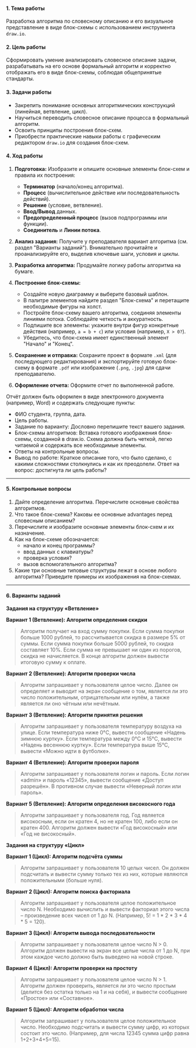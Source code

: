 #### **1. Тема работы**
Разработка алгоритма по словесному описанию и его визуальное представление в виде блок-схемы с использованием инструмента `draw.io`.

#### **2. Цель работы**
Сформировать умение анализировать словесное описание задачи, разрабатывать на его основе формальный алгоритм и корректно отображать его в виде блок-схемы, соблюдая  общепринятые стандарты.

#### **3. Задачи работы**
*   Закрепить понимание основных алгоритмических конструкций (линейная, ветвление, цикл).
*   Научиться переводить словесное описание процесса в формальный алгоритм.
*   Освоить принципы построения блок-схем.
*   Приобрести практические навыки работы с графическим редактором `draw.io` для создания блок-схем.

#### **4. Ход работы**

1.  **Подготовка:** Изобразите и опишите основные элементы блок-схем и правила их построения:
    *   **Терминатор** (начало/конец алгоритма).
    *   **Процесс** (вычислительное действие или последовательность действий).
    *   **Решение** (условие, ветвление).
    *   **Ввод/Вывод** данных.
    *   **Предопределенный процесс** (вызов подпрограммы или функции).
    *   **Соединитель** и **Линии потока**.

2.  **Анализ задания:** Получите у преподавателя вариант алгоритма (см. раздел "Варианты заданий"). Внимательно прочитайте и проанализируйте его, выделив ключевые шаги, условия и циклы.

3.  **Разработка алгоритма:** Продумайте логику работы алгоритма на бумаге.

4.  **Построение блок-схемы:**
    *   Создайте новую диаграмму и выберите базовый шаблон.
    *   В палитре элементов найдите раздел "Блок-схема" и перетащите необходимые фигуры на холст.
    *   Постройте блок-схему вашего алгоритма, соединяя элементы линиями потока. Соблюдайте четкость и аккуратность.
    *   Подпишите все элементы: укажите внутри фигур конкретные действия (например, `a = b + c`) или условия (например, `X > 0?`).
    *   Убедитесь, что блок-схема имеет единственный элемент "Начало" и "Конец".

5.  **Сохранение и отправка:** Сохраните проект в формате `.xml` (для последующего редактирования) и экспортируйте готовую блок-схему в формате `.pdf` или изображение (`.png`, `.jpg`) для сдачи преподавателю.
6. **Оформление отчета:** Оформите отчет по выполненной работе.

Отчёт должен быть оформлен в виде электронного документа (например, Word) и содержать следующие пункты:

- ФИО студента, группа, дата.
- Цель работы.
- Задание по варианту: Дословно перепишите текст вашего задания.
- Блок-схемы алгоритмов: Вставка готового изображения блок-схемы, созданной в draw.io. Схема должна быть четкой, легко читаемой и содержать все необходимые элементы.
- Ответы на контрольные вопросы.
- Вывод по работе: Краткое описание того, что было сделано, с какими сложностями столкнулись и как их преодолели. Ответ на вопрос: достигнута ли цель работы?

---

#### **5. Контрольные вопросы**

1.  Дайте определение алгоритма. Перечислите основные свойства алгоритмов.
2.  Что такое блок-схема? Каковы ее основные advantages перед словесным описанием?
3.  Перечислите и изобразите основные элементы блок-схем и их назначение.
4.  Как на блок-схеме обозначается:
    *   начало и конец программы?
    *   ввод данных с клавиатуры?
    *   проверка условия?
    *   вызов вспомогательного алгоритма?
5.  Какие три основные типовые структуры лежат в основе любого алгоритма? Приведите примеры их изображения на блок-схемах.

---
#### **6. Варианты заданий**

**Задания на структуру «Ветвление»**

**Вариант 1 (Ветвление): Алгоритм определения скидки**
> Алгоритм получает на вход сумму покупки. Если сумма покупки больше 1000 рублей, то рассчитывается скидка в размере 5% от суммы. Если сумма покупки больше 5000 рублей, то скидка составляет 10%. Если сумма не превышает ни один из порогов, скидка не начисляется. В конце алгоритм должен вывести итоговую сумму к оплате.

**Вариант 2 (Ветвление): Алгоритм проверки числа**
> Алгоритм запрашивает у пользователя целое число. Далее он определяет и выводит на экран сообщение о том, является ли это число положительным, отрицательным или нулём, а также является ли оно чётным или нечётным.

**Вариант 3 (Ветвление): Алгоритм принятия решения**
> Алгоритм запрашивает у пользователя температуру воздуха на улице. Если температура ниже 0°C, вывести сообщение «Надень зимнюю куртку». Если температура между 0°C и 15°C, вывести «Надень весеннюю куртку». Если температура выше 15°C, вывести «Можно идти в футболке».

**Вариант 4 (Ветвление): Алгоритм проверки пароля**
> Алгоритм запрашивает у пользователя логин и пароль. Если логин «admin» и пароль «12345», вывести сообщение «Доступ разрешён». В противном случае вывести «Неверный логин или пароль».

**Вариант 5 (Ветвление): Алгоритм определения високосного года**
> Алгоритм запрашивает у пользователя год. Год является високосным, если он кратен 4, но не кратен 100, либо если он кратен 400. Алгоритм должен вывести «Год високосный» или «Год не високосный».

**Задания на структуру «Цикл»**

**Вариант 1 (Цикл): Алгоритм подсчёта суммы**
> Алгоритм запрашивает у пользователя 10 целых чисел. Он должен подсчитать и вывести сумму только тех из них, которые являются положительными (больше нуля).

**Вариант 2 (Цикл): Алгоритм поиска факториала**
> Алгоритм запрашивает у пользователя целое положительное число N. Heобходимо вычислить и вывести факториал этого числа – произведение всех чисел от 1 до N. (Например, 5! = 1 * 2 * 3 * 4 * 5 = 120).

**Вариант 3 (Цикл): Алгоритм вывода последовательности**
> Алгоритм запрашивает у пользователя целое число N > 0. Алгоритм должен вывести на экран все целые числа от 1 до N, при этом каждое число должно быть выведено на новой строке.

**Вариант 4 (Цикл): Алгоритм проверки на простоту**
> Алгоритм запрашивает у пользователя целое число N > 1. Алгоритм должен проверить, является ли это число простым (делится без остатка только на 1 и на себя), и вывести сообщение «Простое» или «Составное».

**Вариант 5 (Цикл): Алгоритм обработки числа**
> Алгоритм запрашивает у пользователя целое положительное число. Heобходимо подсчитать и вывести сумму цифр, из которых состоит это число. (Например, для числа 12345 сумма цифр равна 1+2+3+4+5=15).